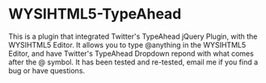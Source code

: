 WYSIHTML5-TypeAhead
===================

This is a plugin that integrated Twitter's TypeAhead jQuery Plugin, with the WYSIHTML5 Editor. It allows you to type @anything in the WYSIHTML5 Editor, and have Twitter's TypeAhead Dropdown repond with what comes after the @ symbol. It has been tested and re-tested, email me if you find a bug or have questions.

